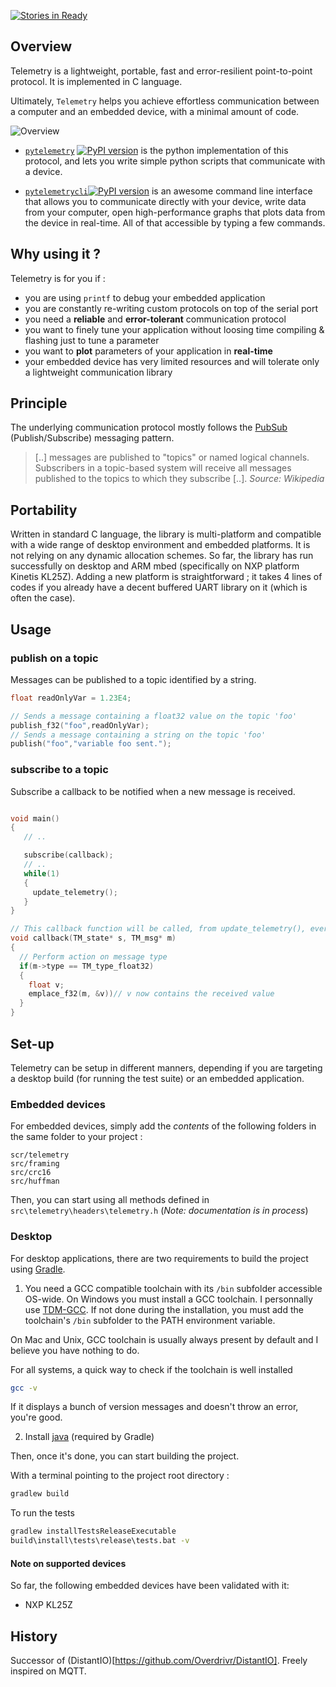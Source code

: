 [![Stories in Ready](https://badge.waffle.io/Overdrivr/pytelemetrycli.svg?label=ready&title=Ready)](http://waffle.io/Overdrivr/pytelemetrycli)
## Overview
Telemetry is a lightweight, portable, fast and error-resilient point-to-point protocol. It is implemented in C language.

Ultimately, `Telemetry` helps you achieve effortless communication between a computer and an embedded device, with a minimal amount of code.

![Overview](https://raw.githubusercontent.com/Overdrivr/pytelemetrycli/master/overview.png)


* [`pytelemetry`](https://github.com/Overdrivr/pytelemetry)
[![PyPI version](https://badge.fury.io/py/pytelemetry.svg)](https://badge.fury.io/py/pytelemetry) is the python implementation of this protocol, and lets you write simple python scripts that communicate with a device.

* [`pytelemetrycli`](https://github.com/Overdrivr/pytelemetrycli)[![PyPI version](https://badge.fury.io/py/pytelemetrycli.svg)](https://badge.fury.io/py/pytelemetrycli) is an awesome command line interface that allows you to communicate directly with your device, write data from your computer, open high-performance graphs that plots data from the device in real-time. All of that accessible by typing a few commands.

## Why using it ?

Telemetry is for you if :

* you are using `printf` to debug your embedded application
* you are constantly re-writing custom protocols on top of the serial port
* you need a **reliable** and **error-tolerant** communication protocol
* you want to finely tune your application without loosing time compiling & flashing just to tune a parameter
* you want to **plot** parameters of your application in **real-time**
* your embedded device has very limited resources and will tolerate only a lightweight communication library

## Principle
The underlying communication protocol mostly follows the [PubSub](https://en.wikipedia.org/wiki/Publish%E2%80%93subscribe_pattern) (Publish/Subscribe) messaging pattern.

> [..] messages are published to "topics" or named logical channels. Subscribers in a topic-based system will receive all messages published to
> the topics to which they subscribe [..].
> *Source: Wikipedia*

## Portability
Written in standard C language, the library is multi-platform and compatible with a wide range of desktop environment and embedded platforms.
It is not relying on any dynamic allocation schemes.
So far, the library has run successfully on desktop and ARM mbed (specifically on NXP platform Kinetis KL25Z).
Adding a new platform is straightforward ; it takes 4 lines of codes if you already have a decent buffered UART library on it (which is often the case).

## Usage


### publish on a topic

Messages can be published to a topic identified by a string.

```c
float readOnlyVar = 1.23E4;

// Sends a message containing a float32 value on the topic 'foo'
publish_f32("foo",readOnlyVar);
// Sends a message containing a string on the topic 'foo'
publish("foo","variable foo sent.");
```

### subscribe to a topic

Subscribe a callback to be notified when a new message is received.

```c

void main()
{
   // ..

   subscribe(callback);
   // ..
   while(1)
   {
     update_telemetry();
   }
}

// This callback function will be called, from update_telemetry(), every time you receive a new frame
void callback(TM_state* s, TM_msg* m)
{
  // Perform action on message type
  if(m->type == TM_type_float32)
  {
    float v;
    emplace_f32(m, &v))// v now contains the received value
  }
}

```
## Set-up
Telemetry can be setup in different manners, depending if you are targeting a desktop build (for running the test suite) or an embedded application.

### Embedded devices
For embedded devices, simply add the *contents* of the following folders in the same folder to your project :
```
scr/telemetry
src/framing
src/crc16
src/huffman
```
Then, you can start using all methods defined in `src\telemetry\headers\telemetry.h` (*Note: documentation is in process*)

### Desktop

For desktop applications, there are two requirements to build the project using [Gradle]("http://gradle.org/").

1. You need a GCC compatible toolchain with its `/bin` subfolder accessible OS-wide.
On Windows you must install a GCC toolchain. I personnally use [TDM-GCC](http://tdm-gcc.tdragon.net/).
If not done during the installation, you must add the toolchain's `/bin` subfolder to the PATH environment variable.

On Mac and Unix, GCC toolchain is usually always present by default and I believe you have nothing to do.

For all systems, a quick way to check if the toolchain is well installed

```bash
gcc -v
```
If it displays a bunch of version messages and doesn't throw an error, you're good.

2. Install [java](https://www.java.com/fr/)  (required by Gradle)

Then, once it's done, you can start building the project.

With a terminal pointing to the project root directory :

```bash
gradlew build
```
To run the tests

```bash
gradlew installTestsReleaseExecutable
build\install\tests\release\tests.bat -v
```

#### Note on supported devices
So far, the following embedded devices have been validated with it:
* NXP KL25Z

## History
Successor of (DistantIO)[https://github.com/Overdrivr/DistantIO].
Freely inspired on MQTT.
